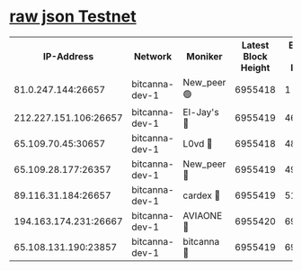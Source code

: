 [raw json Testnet](https://rpc-check.bcat.stavr.tech/bcat/rpc-bcat-result.json)
=


<table><tr><th>IP-Address</th><th>Network</th><th>Moniker</th><th>Latest Block Height</th><th>Earliest Block Height</th><th>Catching Up</th><th>Tx Index</th><th>Voting Power</th><th>Scan Time</th></tr><tr><td>81.0.247.144:26657</td><td>bitcanna-dev-1</td><td>New_peer 🟢</td><td>6955418</td><td>1</td><td>False</td><td>on</td><td>0</td><td>2024-03-19T16:57:09.450820796UTC</td></tr><tr><td>212.227.151.106:26657</td><td>bitcanna-dev-1</td><td>El-Jay's 🔴</td><td>6955419</td><td>4670391</td><td>False</td><td>on</td><td>2218364</td><td>2024-03-19T16:57:16.075051684UTC</td></tr><tr><td>65.109.70.45:30657</td><td>bitcanna-dev-1</td><td>L0vd 🔴</td><td>6955418</td><td>4828155</td><td>False</td><td>on</td><td>308120</td><td>2024-03-19T16:57:09.766993220UTC</td></tr><tr><td>65.109.28.177:26357</td><td>bitcanna-dev-1</td><td>New_peer 🔴</td><td>6955419</td><td>4952911</td><td>False</td><td>on</td><td>2237167</td><td>2024-03-19T16:57:16.688426012UTC</td></tr><tr><td>89.116.31.184:26657</td><td>bitcanna-dev-1</td><td>cardex 🔴</td><td>6955419</td><td>5185001</td><td>False</td><td>on</td><td>1</td><td>2024-03-19T16:57:16.361177665UTC</td></tr><tr><td>194.163.174.231:26667</td><td>bitcanna-dev-1</td><td>AVIAONE 🔴</td><td>6955420</td><td>6944071</td><td>False</td><td>on</td><td>1949865</td><td>2024-03-19T16:57:25.557811991UTC</td></tr><tr><td>65.108.131.190:23857</td><td>bitcanna-dev-1</td><td>bitcanna 🔴</td><td>6955419</td><td>6951419</td><td>False</td><td>off</td><td>378646</td><td>2024-03-19T16:57:17.059726533UTC</td></tr></table>